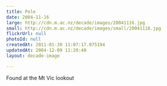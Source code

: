 ```yaml
---
title: Pole
date: 2004-11-16
large: http://cdn.m.ac.nz/decade/images/20041116.jpg
small: http://cdn.m.ac.nz/decade/images/small/20041116.jpg
flickrUrl: null
photoId: null
createdAt: 2011-01-30 11:07:17.075194
updatedAt: 2004-12-09 11:20:40
layout: decade-image

---
```

Found at the Mt Vic lookout
